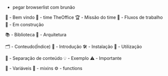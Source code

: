 - pegar browserlist com brunão

🚀 - Bem vindo
🐙 - time TheOffice
🏆 - Missão do time
💪 - Fluxos de trabalho
🚧 - Em construção

📚 - Biblioteca
📐 - Arquitetura

🗂️ - Conteudo(Índice)
📜 - Introdução
🛠️ - Instalação
💈 - Utilização

📍 - Separação de conteúdo
💡 - Exemplo
⚠️ - Importante

🎲 - Variáveis
🧪 - mixins
⚙️ - functions
